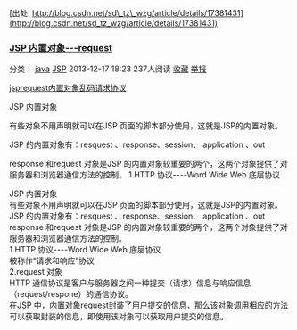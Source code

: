 [出处: http://blog.csdn.net/sd\_tz\_wzg/article/details/17381431](http://blog.csdn.net/sd_tz_wzg/article/details/17381431)

### [JSP 内置对象---request](http://blog.csdn.net/sd_tz_wzg/article/details/17381431)

分类： [java](http://blog.csdn.net/wzg775192833/article/category/1696967) [JSP](http://blog.csdn.net/wzg775192833/article/category/1796721) 2013-12-17 18:23 237人阅读 [收藏](javascript:void(0); "收藏") [举报](#report "举报")

[jsp](http://www.csdn.net/tag/jsp)[request](http://www.csdn.net/tag/request)[内置对象](http://www.csdn.net/tag/%e5%86%85%e7%bd%ae%e5%af%b9%e8%b1%a1)[乱码](http://www.csdn.net/tag/%e4%b9%b1%e7%a0%81)[请求协议](http://www.csdn.net/tag/%e8%af%b7%e6%b1%82%e5%8d%8f%e8%ae%ae)

JSP 内置对象

  有些对象不用声明就可以在JSP 页面的脚本部分使用，这就是JSP的内置对象。
  
  JSP 的内置对象有：resquest 、response、session、 application 、out
  
  response 和request 对象是JSP 的内置对象较重要的两个，这两个对象提供了对服务器和浏览器通信方法的控制。
 1.HTTP 协议----Word Wide Web 底层协议

  
JSP 内置对象  
  有些对象不用声明就可以在JSP 页面的脚本部分使用，这就是JSP的内置对象。  
  JSP 的内置对象有：resquest 、response、session、 application 、out  
  response 和request 对象是JSP 的内置对象较重要的两个，这两个对象提供了对服务器和浏览器通信方法的控制。  
 1.HTTP 协议----Word Wide Web 底层协议  
  被称作“请求和响应”协议  
 2.request 对象  
  HTTP 通信协议是客户与服务器之间一种提交（请求）信息与响应信息（request/respone）的通信协议。  
  在JSP 中，内置对象request封装了用户提交的信息，那么该对象调用相应的方法可以获取封装的信息，即使用该对象可以获取用户提交的信息。  
